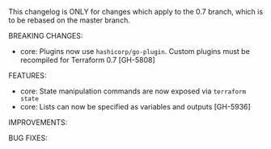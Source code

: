 This changelog is ONLY for changes which apply to the 0.7 branch, which is to be rebased on the master branch.

BREAKING CHANGES:

  * core: Plugins now use `hashicorp/go-plugin`. Custom plugins must be recompiled for Terraform 0.7 [GH-5808]

FEATURES:

  * core: State manipulation commands are now exposed via `terraform state`
  * core: Lists can now be specified as variables and outputs [GH-5936]

IMPROVEMENTS:

BUG FIXES:
